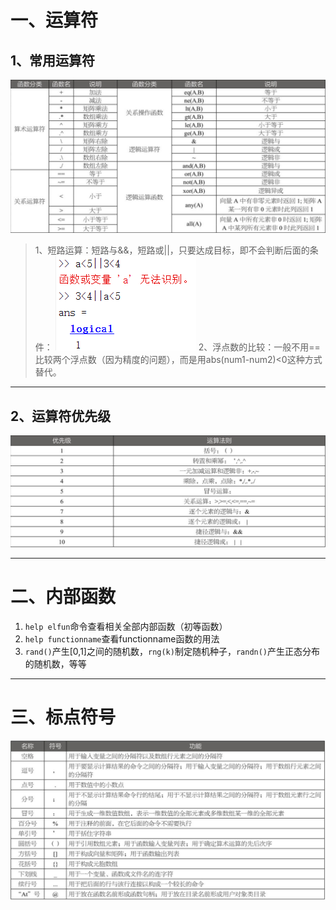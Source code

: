 # 一、运算符
## 1、常用运算符
![运算符表格](/MATLAB_Folder/imgFolder/运算符.png)
>1、短路运算：短路与&&，短路或||，只要达成目标，即不会判断后面的条件：
![短路运算](/MATLAB_Folder/imgFolder/短路运算.png)
2、浮点数的比较：一般不用==比较两个浮点数（因为精度的问题），而是用abs(num1-num2)<0这种方式替代。


---
## 2、运算符优先级
![运算符优先级](/MATLAB_Folder/imgFolder/运算符优先级.png)

---
# 二、内部函数
1. ```help elfun```命令查看相关全部内部函数（初等函数）
2. ```help functionname```查看functionname函数的用法
3. ```rand()```产生[0,1]之间的随机数，```rng(k)```制定随机种子，```randn()```产生正态分布的随机数，等等
---
# 三、标点符号
![标点符号](/MATLAB_Folder/imgFolder/标点符号.png)